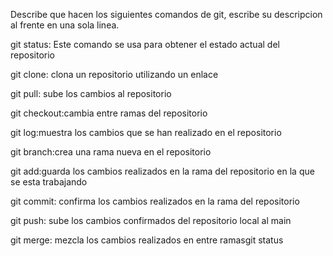 Describe que hacen los siguientes comandos de git, escribe su descripcion al frente en una sola linea.

git status: Este comando se usa para obtener el estado actual del repositorio

git clone: clona un repositorio utilizando un enlace

git pull: sube los cambios al repositorio

git checkout:cambia entre ramas del repositorio

git log:muestra los cambios que se han realizado en el repositorio

git branch:crea una rama nueva en el repositorio

git add:guarda los cambios realizados en la rama del repositorio en la que se esta trabajando

git commit: confirma los cambios realizados en la rama del repositorio

git push: sube los cambios confirmados del repositorio local al main

git merge: mezcla los cambios realizados en entre ramasgit status
